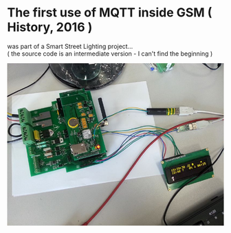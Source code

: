 # The first use of MQTT inside GSM ( History, 2016 )

was part of a Smart Street Lighting project...<br>
( the source code is an intermediate version - I can't find the beginning )


![image](https://raw.githubusercontent.com/Wiz-IO/mqtt-gsm/main/street-light.jpg)
